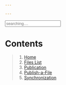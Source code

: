 ```yaml
---

---
```

<!-- Html Elements for Search -->
<div id="search-container">
<input type="text" id="search-input" placeholder="searching....">
<ul id="results-container"> </ul>
</div>

<!-- Script pointing to search-script.js -->
<script src="./js/search-script.js" type="text/javascript"> </script>

<!-- Configuration -->
<script>
SimpleJekyllSearch({
  searchInput: document.getElementById('search-input'),
  resultsContainer: document.getElementById('results-container'),
  json: "./search.json"
})
</script>

# Contents

> 1. [Home](./posts/home.md)
> 2. [Files List](/Files-List.md)
> 3. [Publication](/Publication.md)
> 4. [Publish-a-File](/Publish-a-File.md)
> 5. [Synchronization](/Synchronization.md)

<!-- ![Demo Image](./assets/images/download.png) -->

